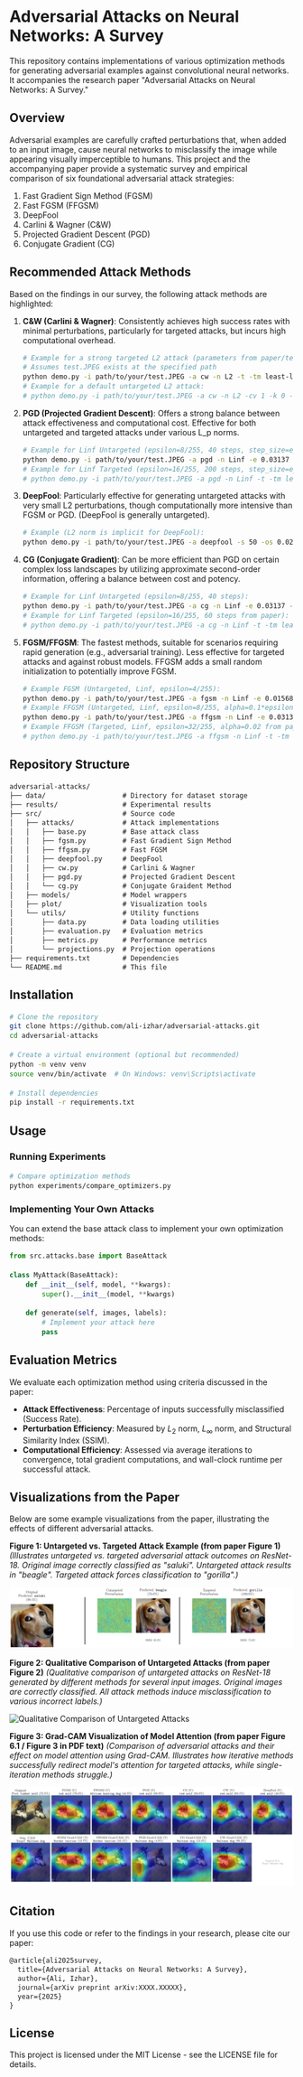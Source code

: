 # Adversarial Attacks on Neural Networks: A Survey

This repository contains implementations of various optimization methods for generating adversarial examples against convolutional neural networks. It accompanies the research paper "Adversarial Attacks on Neural Networks: A Survey."

## Overview

Adversarial examples are carefully crafted perturbations that, when added to an input image, cause neural networks to misclassify the image while appearing visually imperceptible to humans. This project and the accompanying paper provide a systematic survey and empirical comparison of six foundational adversarial attack strategies:

1. Fast Gradient Sign Method (FGSM)
2. Fast FGSM (FFGSM)
3. DeepFool
4. Carlini & Wagner (C\&W)
5. Projected Gradient Descent (PGD)
6. Conjugate Gradient (CG)

## Recommended Attack Methods

Based on the findings in our survey, the following attack methods are highlighted:

1. **C\&W (Carlini & Wagner)**: Consistently achieves high success rates with minimal perturbations, particularly for targeted attacks, but incurs high computational overhead.
   ```bash
   # Example for a strong targeted L2 attack (parameters from paper/tests):
   # Assumes test.JPEG exists at the specified path
   python demo.py -i path/to/your/test.JPEG -a cw -n L2 -t -tm least-likely -cv 10 -k 5 -s 500 -lr 0.01 -o results/demo_cw_targeted
   # Example for a default untargeted L2 attack:
   # python demo.py -i path/to/your/test.JPEG -a cw -n L2 -cv 1 -k 0 -s 1000 -lr 0.01 -o results/demo_cw_untargeted
   ```

2. **PGD (Projected Gradient Descent)**: Offers a strong balance between attack effectiveness and computational cost. Effective for both untargeted and targeted attacks under various L_p norms.
   ```bash
   # Example for Linf Untargeted (epsilon=8/255, 40 steps, step_size=eps/4):
   python demo.py -i path/to/your/test.JPEG -a pgd -n Linf -e 0.03137 -s 40 -ss 0.00784 -o results/demo_pgd_linf_untargeted
   # Example for Linf Targeted (epsilon=16/255, 200 steps, step_size=eps/10):
   # python demo.py -i path/to/your/test.JPEG -a pgd -n Linf -t -tm least-likely -e 0.06274 -s 200 -ss 0.00627 -o results/demo_pgd_linf_targeted
   ```

3. **DeepFool**: Particularly effective for generating untargeted attacks with very small L2 perturbations, though computationally more intensive than FGSM or PGD. (DeepFool is generally untargeted).
   ```bash
   # Example (L2 norm is implicit for DeepFool):
   python demo.py -i path/to/your/test.JPEG -a deepfool -s 50 -os 0.02 -o results/demo_deepfool
   ```

4. **CG (Conjugate Gradient)**: Can be more efficient than PGD on certain complex loss landscapes by utilizing approximate second-order information, offering a balance between cost and potency.
   ```bash
   # Example for Linf Untargeted (epsilon=8/255, 40 steps):
   python demo.py -i path/to/your/test.JPEG -a cg -n Linf -e 0.03137 -s 40 -al 0.00784 -o results/demo_cg_linf_untargeted
   # Example for Linf Targeted (epsilon=16/255, 60 steps from paper):
   # python demo.py -i path/to/your/test.JPEG -a cg -n Linf -t -tm least-likely -e 0.06274 -s 60 -al 0.00627 -o results/demo_cg_linf_targeted
   ```

5. **FGSM/FFGSM**: The fastest methods, suitable for scenarios requiring rapid generation (e.g., adversarial training). Less effective for targeted attacks and against robust models. FFGSM adds a small random initialization to potentially improve FGSM.
   ```bash
   # Example FGSM (Untargeted, Linf, epsilon=4/255):
   python demo.py -i path/to/your/test.JPEG -a fgsm -n Linf -e 0.01568 -o results/demo_fgsm_linf_untargeted
   # Example FFGSM (Untargeted, Linf, epsilon=8/255, alpha=0.1*epsilon):
   python demo.py -i path/to/your/test.JPEG -a ffgsm -n Linf -e 0.03137 -al 0.00313 -o results/demo_ffgsm_linf_untargeted
   # Example FFGSM (Targeted, Linf, epsilon=32/255, alpha=0.02 from paper):
   # python demo.py -i path/to/your/test.JPEG -a ffgsm -n Linf -t -tm least-likely -e 0.12549 -al 0.02 -o results/demo_ffgsm_linf_targeted
   ```

## Repository Structure

```
adversarial-attacks/
├── data/                   # Directory for dataset storage
├── results/                # Experimental results
├── src/                    # Source code
│   ├── attacks/            # Attack implementations
│   │   ├── base.py         # Base attack class
│   │   ├── fgsm.py         # Fast Gradient Sign Method
│   │   ├── ffgsm.py        # Fast FGSM
│   │   ├── deepfool.py     # DeepFool
│   │   ├── cw.py           # Carlini & Wagner
│   │   ├── pgd.py          # Projected Gradient Descent
│   │   └── cg.py           # Conjugate Graident Method
│   ├── models/             # Model wrappers
│   ├── plot/               # Visualization tools
│   └── utils/              # Utility functions
│       ├── data.py         # Data loading utilities
│       ├── evaluation.py   # Evaluation metrics
│       ├── metrics.py      # Performance metrics
│       └── projections.py  # Projection operations
├── requirements.txt        # Dependencies
└── README.md               # This file
```

## Installation

```bash
# Clone the repository
git clone https://github.com/ali-izhar/adversarial-attacks.git
cd adversarial-attacks

# Create a virtual environment (optional but recommended)
python -m venv venv
source venv/bin/activate  # On Windows: venv\Scripts\activate

# Install dependencies
pip install -r requirements.txt
```

## Usage

### Running Experiments

```bash
# Compare optimization methods
python experiments/compare_optimizers.py
```

### Implementing Your Own Attacks

You can extend the base attack class to implement your own optimization methods:

```python
from src.attacks.base import BaseAttack

class MyAttack(BaseAttack):
    def __init__(self, model, **kwargs):
        super().__init__(model, **kwargs)
        
    def generate(self, images, labels):
        # Implement your attack here
        pass
```

## Evaluation Metrics

We evaluate each optimization method using criteria discussed in the paper:

- **Attack Effectiveness**: Percentage of inputs successfully misclassified (Success Rate).
- **Perturbation Efficiency**: Measured by $L_2$ norm, $L_\infty$ norm, and Structural Similarity Index (SSIM).
- **Computational Efficiency**: Assessed via average iterations to convergence, total gradient computations, and wall-clock runtime per successful attack.

## Visualizations from the Paper

Below are some example visualizations from the paper, illustrating the effects of different adversarial attacks.

**Figure 1: Untargeted vs. Targeted Attack Example (from paper Figure 1)**
*(Illustrates untargeted vs. targeted adversarial attack outcomes on ResNet-18. Original image correctly classified as "saluki". Untargeted attack results in "beagle". Targeted attack forces classification to "gorilla".)*

![Untargeted vs Targeted Attack Example](assets/attack_comparison.png)

**Figure 2: Qualitative Comparison of Untargeted Attacks (from paper Figure 2)**
*(Qualitative comparison of untargeted attacks on ResNet-18 generated by different methods for several input images. Original images are correctly classified. All attack methods induce misclassification to various incorrect labels.)*

![Qualitative Comparison of Untargeted Attacks](assets/attack_comparison_grid.png)

**Figure 3: Grad-CAM Visualization of Model Attention (from paper Figure 6.1 / Figure 3 in PDF text)**
*(Comparison of adversarial attacks and their effect on model attention using Grad-CAM. Illustrates how iterative methods successfully redirect model's attention for targeted attacks, while single-iteration methods struggle.)*

![Grad-CAM Visualization](assets/attack_attention_grid.png)

## Citation

If you use this code or refer to the findings in your research, please cite our paper:

```
@article{ali2025survey,
  title={Adversarial Attacks on Neural Networks: A Survey},
  author={Ali, Izhar},
  journal={arXiv preprint arXiv:XXXX.XXXXX},
  year={2025}
}
```

## License

This project is licensed under the MIT License - see the LICENSE file for details.
